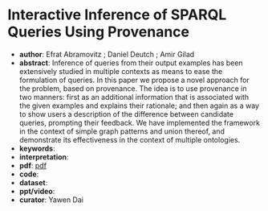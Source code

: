 # Interactive Inference of SPARQL Queries Using Provenance

- **author**: Efrat Abramovitz ; Daniel Deutch ; Amir Gilad
- **abstract**: Inference of queries from their output examples has been extensively studied in multiple contexts as means to ease the formulation of queries. In this paper we propose a novel approach for the problem, based on provenance. The idea is to use provenance in two manners: first as an additional information that is associated with the given examples and explains their rationale; and then again as a way to show users a description of the difference between candidate queries, prompting their feedback. We have implemented the framework in the context of simple graph patterns and union thereof, and demonstrate its effectiveness in the context of multiple ontologies.
- **keywords**:
- **interpretation**:
- **pdf**: [pdf](http://www.cs.tau.ac.il/~amirgilad/papers/ICDE18.pdf)
- **code**: 
- **dataset**:
- **ppt/video**:
- **curator**: Yawen Dai